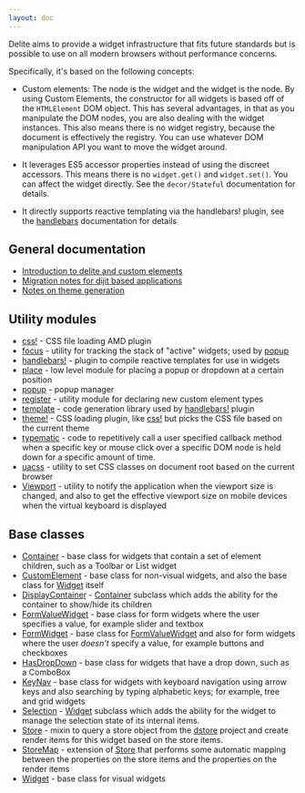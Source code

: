 ```yaml
---
layout: doc
---
```


Delite aims to provide a widget infrastructure that fits future standards but is possible
to use on all modern browsers without performance concerns.

Specifically, it's based on the following concepts:

* Custom elements: The node is the widget and the widget is the node.
  By using Custom Elements, the constructor for all widgets is based
  off of the `HTMLElement` DOM object.  This has several advantages, in that as you manipulate the DOM nodes, you are also
  dealing with the widget instances.  This also means there is no widget registry, because the document is effectively the
  registry. You can use whatever DOM manipulation API you want to move the widget around.

* It leverages ES5 accessor properties instead of using the discreet accessors.  This means there is no `widget.get()`
  and `widget.set()`.  You can affect the widget directly.   See the `decor/Stateful` documentation
  for details.

* It directly supports reactive templating via the handlebars! plugin,
  see the [handlebars](handlebars.html) documentation for details

## General documentation

* [Introduction to delite and custom elements](customElements101.html)
* [Migration notes for dijit based applications](migration.html)
* [Notes on theme generation](themes.html)

## Utility modules

* [css!](css.html) - CSS file loading AMD plugin
* [focus](focus.html) - utility for tracking the stack of "active" widgets; used by [popup](popup.html)
* [handlebars!](handlebars.html) - plugin to compile reactive templates for use in widgets
* [place](place.html) - low level module for placing a popup or dropdown at a certain position
* [popup](popup.html) - popup manager
* [register](register.html) - utility module for declaring new custom element types
* [template](template.html) - code generation library used by [handlebars!](handlebars.html) plugin
* [theme!](theme.html) - CSS loading plugin, like [css!](css.html) but picks the CSS file based on the current theme
* [typematic](typematic.html) - code to repetitively call a user specified callback
  method when a specific key or mouse click over a specific DOM node is held down for a specific amount of time.
* [uacss](uacss.html) - utility to set CSS classes on document root based on the current browser
* [Viewport](Viewport.html) - utility to notify the application when the viewport size is changed, and
  also to get the effective viewport size on mobile devices when the virtual keyboard is displayed

## Base classes

* [Container](Container.html) - base class for widgets that contain a set of element children, such as a Toolbar or
  List widget
* [CustomElement](CustomElement.html) - base class for non-visual widgets, and also the base class for
  [Widget](Widget.html) itself
* [DisplayContainer](DisplayContainer.html) - [Container](Container.html) subclass which adds the ability for
  the container to show/hide its children
* [FormValueWidget](FormValueWidget.html) - base class for form widgets where the user specifies a value, for example
   slider and textbox
* [FormWidget](FormWidget.html) - base class for [FormValueWidget](FormValueWidget.html) and also for form widgets where
  the user *doesn't* specify a value, for example buttons and checkboxes
* [HasDropDown](HasDropDown.html) - base class for widgets that have a drop down, such as a ComboBox
* [KeyNav](KeyNav.html) - base class for widgets with keyboard navigation using arrow keys and also searching by typing
  alphabetic keys; for example, tree and grid widgets
* [Selection](Selection.html) - [Widget](Widget.html) subclass which adds the ability for the widget to manage the
  selection state of its internal items.
* [Store](Store.html) - mixin to query a store object from the
  [dstore](https://github.com/SitePen/dstore/blob/master/README.html) project and
  create render items for this widget based on the store items.
* [StoreMap](StoreMap.html) - extension of [Store](Store.html) that performs some automatic mapping between the properties
  on the store items and the properties on the render items
* [Widget](Widget.html) - base class for visual widgets

